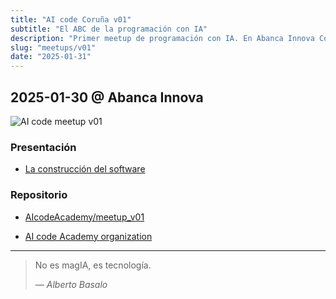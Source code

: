 ```yaml
---
title: "AI code Coruña v01"
subtitle: "El ABC de la programación con IA"
description: "Primer meetup de programación con IA. En Abanca Innova Coruña"
slug: "meetups/v01"
date: "2025-01-31"
---
```


## 2025-01-30 @ Abanca Innova

![AI code meetup v01](/aicode_meetup_v01.png)

### Presentación

- [La construcción del software](https://gamma.app/docs/La-construccion-del-software-fq79dyls24kgni5)

### Repositorio

- [AIcodeAcademy/meetup_v01](https://github.com/AIcodeAcademy/meetup_v01)

- [AI code Academy organization](https://github.com/aicodeAcademy)

---

> No es magIA, es tecnología.
>
> <cite>— Alberto Basalo</cite>
